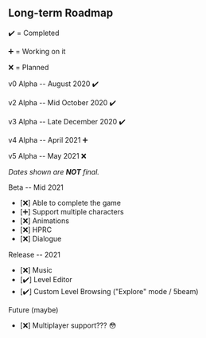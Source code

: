 ## Long-term Roadmap

:heavy_check_mark: = Completed

:heavy_plus_sign: = Working on it

:x: = Planned

v0 Alpha -- August 2020 :heavy_check_mark:

<!-- v2 Alpha -- Late September 2020 :heavy_check_mark: -->
v2 Alpha -- Mid October 2020 :heavy_check_mark:

<!-- v3 Alpha -- Late October 2020 :x: -->
v3 Alpha -- Late December 2020 :heavy_check_mark:

v4 Alpha -- April 2021 :heavy_plus_sign:

v5 Alpha -- May 2021 :x:

*Dates shown are **NOT** final.*

<!-- Beta -- December 2020 -->
Beta -- Mid 2021
- [:x:] Able to complete the game
- [:heavy_plus_sign:] Support multiple characters
- [:x:] Animations
- [:x:] HPRC
- [:x:] Dialogue

Release -- 2021
- [:x:] Music
- [:heavy_check_mark:] Level Editor
- [:heavy_check_mark:] Custom Level Browsing ("Explore" mode / 5beam)

Future (maybe)
- [:x:] Multiplayer support??? :flushed: